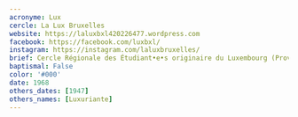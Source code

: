```yaml
---
acronyme: Lux
cercle: La Lux Bruxelles
website: https://laluxbxl420226477.wordpress.com
facebook: https://facebook.com/luxbxl/
instagram: https://instagram.com/laluxbruxelles/
brief: Cercle Régionale des Étudiant•e•s originaire du Luxembourg (Province)
baptismal: False
color: '#000'
date: 1968
others_dates: [1947]
others_names: [Luxuriante]
---
```

